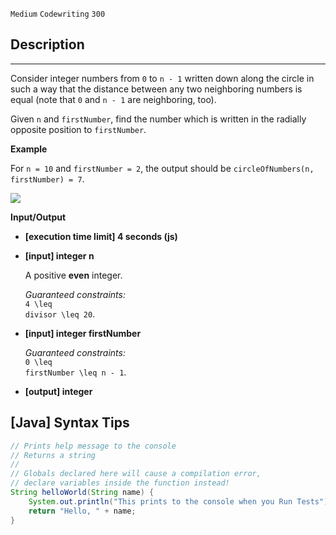 `Medium`	`Codewriting` 	`300`

## Description
------

Consider integer numbers from <code>0</code> to <code>n - 1</code> written down along the circle in such a way that the distance between any two neighboring numbers is equal (note that <code>0</code> and <code>n - 1</code> are neighboring, too).

Given <code>n</code> and <code>firstNumber</code>, find the number which is written in the radially opposite position to <code>firstNumber</code>.


**Example**

For <code>n = 10</code> and <code>firstNumber = 2</code>, the output should be
<code>circleOfNumbers(n, firstNumber) = 7</code>.

![](./images/example.png)

**Input/Output**

* **[execution time limit] 4 seconds (js)**

* **[input] integer n**

  A positive **even** integer.

  _Guaranteed constraints:_<br>
  <code type='math/tex'>4 \leq divisor \leq 20</code>.

* **[input] integer firstNumber**

  _Guaranteed constraints:_<br>
  <code type='math/tex'>0 \leq firstNumber \leq n - 1</code>.

* **[output] integer**

## [Java] Syntax Tips

``` java
// Prints help message to the console
// Returns a string
// 
// Globals declared here will cause a compilation error,
// declare variables inside the function instead!
String helloWorld(String name) {
    System.out.println("This prints to the console when you Run Tests");
    return "Hello, " + name;
}
```
